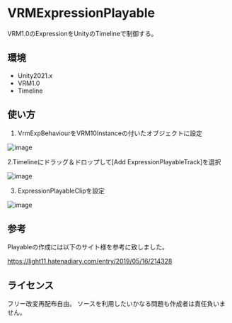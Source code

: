 # VRMExpressionPlayable
VRM1.0のExpressionをUnityのTimelineで制御する。

## 環境
- Unity2021.x
- VRM1.0
- Timeline

## 使い方
1. VrmExpBehaviourをVRM10Instanceの付いたオブジェクトに設定

![image](https://user-images.githubusercontent.com/25891107/215287492-1d1db4d2-e293-400c-b6f0-35917465cb97.png)


2.Timelineにドラッグ＆ドロップして[Add ExpressionPlayableTrack]を選択

![image](https://user-images.githubusercontent.com/25891107/215287474-3118e12e-722d-4883-a826-0556c0beb33d.png)

3. ExpressionPlayableClipを設定

![image](https://user-images.githubusercontent.com/25891107/215287541-7ea84543-691b-4366-aa8f-9105efc8ba67.png)

## 参考
Playableの作成には以下のサイト様を参考に致しました。

https://light11.hatenadiary.com/entry/2019/05/16/214328

## ライセンス
フリー改変再配布自由。
ソースを利用したいかなる問題も作成者は責任負いません。
